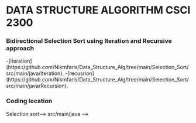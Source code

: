 # DATA STRUCTURE ALGORITHM CSCI 2300

<h3>Bidirectional Selection Sort using Iteration and Recursive approach</h3>
-[iteration](https://github.com/Nikmfaris/Data_Structure_Alg/tree/main/Selection_Sort/src/main/java/Iteration).
-[recusrion](https://github.com/Nikmfaris/Data_Structure_Alg/tree/main/Selection_Sort/src/main/java/Recursion).

<h3>Coding location</h3>
Selection sort--> src/main/java -->


